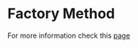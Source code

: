 # Factory Method


For more information check this [page](https://realpython.com/factory-method-python/)